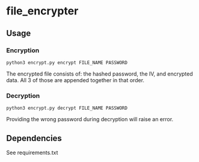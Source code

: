 # file_encrypter

## Usage
### Encryption 
`python3 encrypt.py encrypt FILE_NAME PASSWORD`

The encrypted file consists of: the hashed password, the IV, and encrypted data. All 3 of those are appended together in that order.

### Decryption
`python3 encrypt.py decrypt FILE_NAME PASSWORD`

Providing the wrong password during decryption will raise an error.

## Dependencies
See requirements.txt
